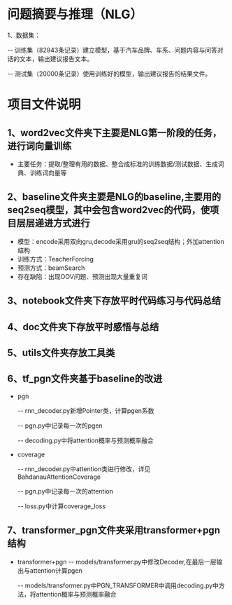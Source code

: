 # 问题摘要与推理（NLG）
1、数据集：
  
-- 训练集（82943条记录）建立模型，基于汽车品牌、车系、问题内容与问答对话的文本，输出建议报告文本。

-- 测试集（20000条记录）使用训练好的模型，输出建议报告的结果文件。

# 项目文件说明

## 1、word2vec文件夹下主要是NLG第一阶段的任务，进行词向量训练

* 主要任务：提取/整理有用的数据、整合成标准的训练数据/测试数据、生成词典、训练词向量等

## 2、baseline文件夹主要是NLG的baseline,主要用的seq2seq模型，其中会包含word2vec的代码，使项目层层递进方式进行
* 模型：encode采用双向gru,decode采用gru的seq2seq结构；外加attention结构
* 训练方式：TeacherForcing
* 预测方式：beamSearch
* 存在缺陷：出现OOV问题、预测出现大量重复词

## 3、notebook文件夹下存放平时代码练习与代码总结
## 4、doc文件夹下存放平时感悟与总结
## 5、utils文件夹存放工具类
## 6、tf_pgn文件夹基于baseline的改进
* pgn

  -- rnn_decoder.py新增Pointer类，计算pgen系数
 
  -- pgn.py中记录每一次的pgen

  -- decoding.py中将attention概率与预测概率融合

* coverage

  -- rnn_decoder.py中attention类进行修改，详见BahdanauAttentionCoverage
 
  -- pgn.py中记录每一次的attention

  -- loss.py中计算coverage_loss
  
## 7、transformer_pgn文件夹采用transformer+pgn结构

* transformer+pgn
  -- models/transformer.py中修改Decoder,在最后一层输出与attention计算pgen

  -- models/transformer.py中PGN_TRANSFORMER中调用decoding.py中方法，将attention概率与预测概率融合

